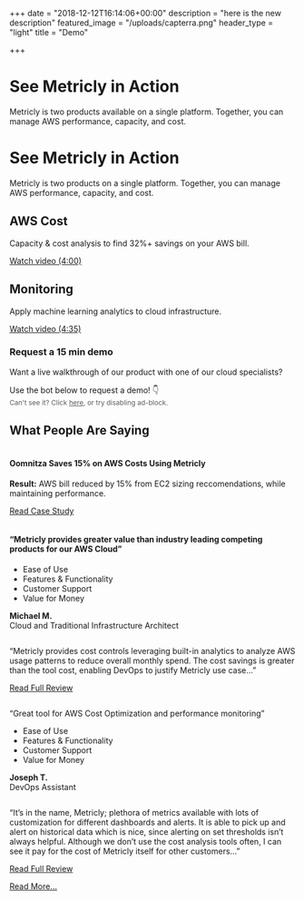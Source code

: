 +++
date = "2018-12-12T16:14:06+00:00"
description = "here is the new description"
featured_image = "/uploads/capterra.png"
header_type = "light"
title = "Demo"

+++
<div class="demo_head">
   <div class="grid-container -thin">
      <div class="demo_head_content -mobile">
         <h1>See Metricly in Action</h1>
         <p>Metricly is two products available on a single platform. Together, you can manage AWS performance, capacity, and cost.</p>
      </div>
      <div class="row">
         <div class="demo_head_content -desktop">
            <h1>See Metricly in Action</h1>
            <p>Metricly is two products on a single platform. Together, you can manage AWS performance, capacity, and cost.</p>
            <div class="demo_head_content_suggestions">
               <div class="demo_head_content_suggestions_item">
                  <h2>AWS Cost</h2>
                  <p>Capacity & cost analysis to find 32%+ savings on your AWS bill.</p>
                  <script src="https://fast.wistia.com/embed/medias/rn799g60si.jsonp" async></script><script src="https://fast.wistia.com/assets/external/E-v1.js" async></script><span class="wistia_embed wistia_async_rn799g60si popover=true popoverAnimateThumbnail=true popoverContent=link" style="display:inline;position:relative"><a class="demo_wistia_button" href="#">Watch video (4:00)</a></span>
               </div>
               <div class="demo_head_content_suggestions_item">
                  <h2>Monitoring</h2>
                  <p>Apply machine learning analytics to cloud infrastructure.</p>
                  <script src="https://fast.wistia.com/embed/medias/peyu1nvgvj.jsonp" async></script><script src="https://fast.wistia.com/assets/external/E-v1.js" async></script><span class="wistia_embed wistia_async_peyu1nvgvj popover=true popoverAnimateThumbnail=true popoverContent=link" style="display:inline;position:relative"><a class="demo_wistia_button" href="#">Watch video (4:35)</a></span>
               </div>
            </div>
         </div>
         <div class="demo_head_form" style="height: fit-content;">
            <h3>Request a 15 min demo</h3>
            <p style="margin-bottom: 0;">Want a live walkthrough of our product with one of our cloud specialists?</p>
            <p style="margin-bottom: 0;">Use the bot below to request a demo! 👇<br><span style="font-size: 12px; opacity: 0.7;">Can't see it? Click <a href="#" onclick="Intercom('showMessages');">here</a>, or try disabling ad-block.</span></p>
            <!--<div style="display: block;" id="clearbit-form-id" class="clearbit-form">
               <div id="loader-spin"></div>
               <div id="success" class="cb-response" style="display: none;"><p>You're all set! A cloud specialist will reach out shortly. 👋</p></div>
               <div id="demo_form" class="forms-theme-none">
                   <div class="cb-submission cb-loaded">
                       <div class="cb-form">
                           <form class="ajaxForm" action="https://formcarry.com/s/dyDfrJaGNu1" method="POST" accept-charset="UTF-8" >
                               <div class="cb-field">
                                   <label for="email">Work Email</label>
                                   <input type="email" id="email" name="email" required="" autocomplete="email" value="">
                               </div>
                               <div class="cb-field">
                                   <label for="name">Name</label>
                                   <input type="text" id="name" name="name" required="" autocomplete="on" value="">
                               </div>
                               <div class="cb-field">
                                   <label for="title">Title</label>
                                   <input type="text" id="title" name="title" required="" autocomplete="on" value="">
                               </div>
                               <div class="cb-field">
                                   <label for="company">Company</label>
                                   <div class="cb-company-name">
                                           <input id="company" name="company" required="" autocomplete="on" value="">
                                           <input type="hidden" name="_gotcha">
                                   </div>
                               </div>
                               <div class="cb-submit">
                                   <button type="submit" class="cb-button">Request Demo</button>
                               </div>
                           </form>
                       </div>
                   </div>
               </div>
               </div>-->
         </div>
      </div>
   </div>
</div>
<div class="stories -demo">
   <div class="grid-container -thin">
      <h2>What People Are Saying</h2>
      <div class="stories_subwrap tns-slider tns-carousel tns-subpixel tns-calc tns-horizontal" id="tns1">
         <div class="stories_story tns-item tns-slide-active" id="tns1-item0" aria-hidden="false">
            <div class="stories_story_main">
               <div class="stories_story_main_img"><img src="https://www.metricly.com/wp-content/uploads/2018/09/Oomnitza.png" alt="" class="tns-complete"></div>
               <h4 class="stories_story_main_title"><b>Oomnitza Saves 15% on AWS Costs Using Metricly</b></h4>
               <p class="stories_story_main_summary"><b>Result:</b> AWS bill reduced by 15% from EC2 sizing reccomendations, while maintaining performance.</p>
               <p>                    <a class="stories_story_main_link" href="https://www.metricly.com/customers/oomnitza/">Read Case Study </a></p>
            </div>
            <p></p>
         </div>
         <div class="stories_story -with-review tns-item" id="tns1-item1" aria-hidden="true" tabindex="-1">
            <div class="stories_story_main">
               <div class="stories_story_main_img"><img src="https://www.metricly.com/wp-content/uploads/assets/stories/icons/lines.svg" alt="" class="tns-complete"></div>
               <h4 class="stories_story_main_title">“Metricly provides greater value than industry leading competing products for our AWS Cloud”</h4>
               <ul class="stories_story_review_score">
                  <li class="stories_story_review_score_item">
                     <span class="stories_story_review_score_item_label">Ease of Use</span>
                     <div class="stories_story_review_score_item_stars"><i class="fas fa-star"></i><i class="fas fa-star"></i><i class="fas fa-star"></i><i class="fas fa-star"></i><i class="fas fa-star"></i></div>
                  </li>
                  <li class="stories_story_review_score_item">
                     <span class="stories_story_review_score_item_label">Features &amp; Functionality</span>
                     <div class="stories_story_review_score_item_stars"><i class="fas fa-star"></i><i class="fas fa-star"></i><i class="fas fa-star"></i><i class="fas fa-star"></i><i class="fal fa-star"></i></div>
                  </li>
                  <li class="stories_story_review_score_item">
                     <span class="stories_story_review_score_item_label">Customer Support</span>
                     <div class="stories_story_review_score_item_stars"><i class="fas fa-star"></i><i class="fas fa-star"></i><i class="fas fa-star"></i><i class="fas fa-star"></i><i class="fas fa-star"></i></div>
                  </li>
                  <li class="stories_story_review_score_item">
                     <span class="stories_story_review_score_item_label">Value for Money</span>
                     <div class="stories_story_review_score_item_stars"><i class="fas fa-star"></i><i class="fas fa-star"></i><i class="fas fa-star"></i><i class="fas fa-star"></i><i class="fas fa-star"></i></div>
                  </li>
               </ul>
               <p class="stories_story_review_summary"><b>Michael M.</b><br>Cloud and Traditional Infrastructure Architect</p>
               <div class="stories_story_review">
                  <div class="stories_story_main_img -review-img"><img src="https://www.metricly.com/wp-content/uploads/assets/stories/icons/lines.svg" alt="" class="tns-complete"></div>
                  <p class="stories_story_main_summary">“Metricly provides cost controls leveraging built-in analytics to analyze AWS usage patterns to reduce overall monthly spend. The cost savings is greater than the tool cost, enabling DevOps to justify Metricly use case…”</p>
                  <p>                      <a class="stories_story_main_link -review-link" target="_blank" href="https://www.capterra.com/p/167977/Metricly/">Read Full Review</a>
                  </p>
               </div>
               <p></p>
            </div>
            <p></p>
         </div>
         <div class="stories_story -with-review tns-item" id="tns1-item2" aria-hidden="true" tabindex="-1">
            <div class="stories_story_main">
               <div class="stories_story_main_img"><img src="https://www.metricly.com/wp-content/uploads/assets/stories/icons/lines.svg" alt="" class="tns-complete"></div>
               <p class="stories_story_main_title">“Great tool for AWS Cost Optimization and performance monitoring”</p>
               <ul class="stories_story_review_score">
                  <li class="stories_story_review_score_item">
                     <span class="stories_story_review_score_item_label">Ease of Use</span>
                     <div class="stories_story_review_score_item_stars"><i class="fas fa-star"></i><i class="fas fa-star"></i><i class="fas fa-star"></i><i class="fal fa-star"></i><i class="fal fa-star"></i></div>
                  </li>
                  <li class="stories_story_review_score_item">
                     <span class="stories_story_review_score_item_label">Features &amp; Functionality</span>
                     <div class="stories_story_review_score_item_stars"><i class="fas fa-star"></i><i class="fas fa-star"></i><i class="fas fa-star"></i><i class="fas fa-star"></i><i class="fal fa-star"></i></div>
                  </li>
                  <li class="stories_story_review_score_item">
                     <span class="stories_story_review_score_item_label">Customer Support</span>
                     <div class="stories_story_review_score_item_stars"><i class="fas fa-star"></i><i class="fas fa-star"></i><i class="fas fa-star"></i><i class="fas fa-star"></i><i class="fas fa-star"></i></div>
                  </li>
                  <li class="stories_story_review_score_item">
                     <span class="stories_story_review_score_item_label">Value for Money</span>
                     <div class="stories_story_review_score_item_stars"><i class="fas fa-star"></i><i class="fas fa-star"></i><i class="fas fa-star"></i><i class="fas fa-star"></i><i class="fas fa-star"></i></div>
                  </li>
               </ul>
               <p class="stories_story_review_summary"><b>Joseph T.</b><br>DevOps Assistant</p>
               <div class="stories_story_review">
                  <div class="stories_story_main_img -review-img"><img src="https://www.metricly.com/wp-content/uploads/assets/stories/icons/lines.svg" alt="" class="tns-complete"></div>
                  <p class="stories_story_main_summary">“It’s in the name, Metricly; plethora of metrics available with lots of customization for different dashboards and alerts. It is able to pick up and alert on historical data which is nice, since alerting on set thresholds isn’t always helpful. Although we don’t use the cost analysis tools often, I can see it pay for the cost of Metricly itself for other customers…”</p>
                  <p>                      <a class="stories_story_main_link -review-link" target="_blank" href="https://www.capterra.com/p/167977/Metricly/">Read Full Review</a>
                  </p>
               </div>
               <p></p>
            </div>
            <p></p>
         </div>
         <p id="tns1-item3" class="tns-item" aria-hidden="true" tabindex="-1"></p>
      </div>
   </div>
   <a class="stories_link-more" href="/customers">Read More…</a>
</div>